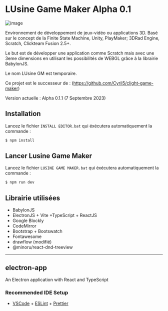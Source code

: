 # LUsine Game Maker Alpha 0.1

![image](https://github.com/Cyril5/lusine-game-maker/assets/73618602/41444741-b2b3-449b-afd1-e5f777d0b24f)

Environnement de développement de jeux-vidéo ou applications 3D. Basé sur le concept de la Finite State Machine, Unity, PlayMaker; 3DRad Engine, Scratch, Clickteam Fusion 2.5+.

Le but est de développer une application comme Scratch mais avec une 3eme dimensions en utilisant les possibilités de WEBGL grâce à la librairie BabylonJS.

Le nom LUsine GM est temporaire.

Ce projet est le successeur de : (https://github.com/Cyril5/clight-game-maker)

Version actuelle : Alpha 0.1.1 (7 Septembre 2023)


## Installation

Lancez le fichier ```INSTALL EDITOR.bat``` qui éxécutera automatiquement la commande :

```bash
$ npm install
```

## Lancer Lusine Game Maker

Lancez le fichier ```LUSINE GAME MAKER.bat``` qui éxécutera automatiquement la commande :
```bash
$ npm run dev
```

## Librairie utilisées
* BabylonJS
* ElectronJS + Vite +TypeScript + ReactJS
* Google Blockly
* CodeMirror
* Bootstrap + Bootswatch
* Fontawesome
* drawflow (modifié)
* @minoru/react-dnd-treeview

-----------------------------------------------------------
## electron-app

An Electron application with React and TypeScript

### Recommended IDE Setup

- [VSCode](https://code.visualstudio.com/) + [ESLint](https://marketplace.visualstudio.com/items?itemName=dbaeumer.vscode-eslint) + [Prettier](https://marketplace.visualstudio.com/items?itemName=esbenp.prettier-vscode)


